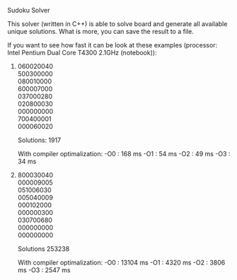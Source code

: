 Sudoku Solver

This solver (written in C++) is able to solve board and generate all available
unique solutions. What is more, you can save the result to a file.

If you want to see how fast it can be look at these examples
(processor: Intel Pentium Dual Core T4300 2.1GHz (notebook)):

1)	
	060020040								
	500300000								
	080010000								
	600007000								
	037000280								
	020800030								
	000000000								
	700400001								
	000060020									
	
	Solutions: 1917
	
	With compiler optimalization:
		-O0 : 168 ms
		-O1 : 54 ms
		-O2 : 49 ms
		-O3 : 34 ms
		
2)  
	800030040								
	000009005								
    	051006030								
    	005040009								
    	000102000								
    	000000300								
    	030700680								
    	000000000								
    	000000000								
	
	Solutions 253238
	
	With compiler optimalization:
		-O0 : 13104 ms
		-O1 : 4320 ms
		-O2 : 3806 ms
		-O3 : 2547 ms
